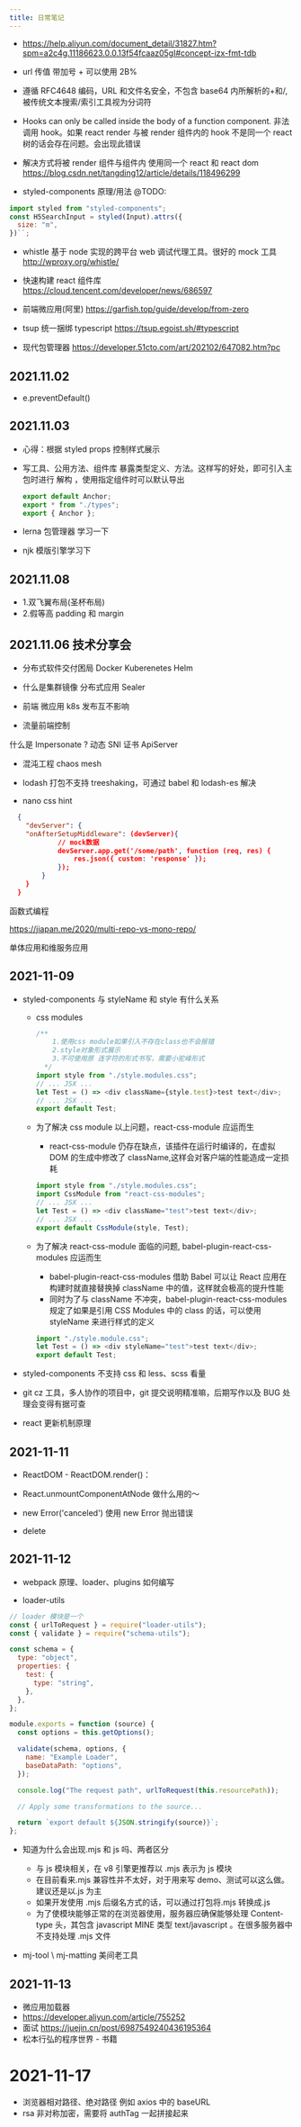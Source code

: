 ```yaml
---
title: 日常笔记
---
```


- https://help.aliyun.com/document_detail/31827.htm?spm=a2c4g.11186623.0.0.13f54fcaaz05gI#concept-izx-fmt-tdb

- url 传值 带加号 + 可以使用 2B%
- 遵循 RFC4648 编码，URL 和文件名安全，不包含 base64 内所解析的+和/,被传统文本搜索/索引工具视为分词符

- Hooks can only be called inside the body of a function component. 非法调用 hook。如果 react render 与被 render 组件内的 hook 不是同一个 react 树的话会存在问题。会出现此错误
- 解决方式将被 render 组件与组件内 使用同一个 react 和 react dom https://blog.csdn.net/tangding12/article/details/118496299

- styled-components 原理/用法 @TODO:

```js
import styled from "styled-components";
const H5SearchInput = styled(Input).attrs({
  size: "m",
})``;
```

- whistle 基于 node 实现的跨平台 web 调试代理工具。很好的 mock 工具 http://wproxy.org/whistle/

- 快速构建 react 组件库 https://cloud.tencent.com/developer/news/686597

- 前端微应用(阿里) https://garfish.top/guide/develop/from-zero

- tsup 统一捆绑 typescript https://tsup.egoist.sh/#typescript

- 现代包管理器 https://developer.51cto.com/art/202102/647082.htm?pc

## 2021.11.02

- e.preventDefault()

## 2021.11.03

- 心得：根据 styled props 控制样式展示
- 写工具、公用方法、组件库 暴露类型定义、方法。这样写的好处，即可引入主包时进行 解构 ，使用指定组件时可以默认导出

  ```js
  export default Anchor;
  export * from "./types";
  export { Anchor };
  ```

- lerna 包管理器 学习一下

- njk 模版引擎学习下

## 2021.11.08

- 1.双飞翼布局(圣杯布局)
- 2.假等高 padding 和 margin

## 2021.11.06 技术分享会

- 分布式软件交付困局
  Docker
  Kuberenetes
  Helm

- 什么是集群镜像 分布式应用 Sealer
- 前端 微应用 k8s 发布互不影响

- 流量前端控制

什么是 Impersonate ?
动态 SNI 证书
ApiServer

- 混沌工程 chaos mesh

- lodash 打包不支持 treeshaking，可通过 babel 和 lodash-es 解决
- nano css hint

```json
  {
    "devServer": {
    "onAfterSetupMiddleware": (devServer){
            // mock数据
            devServer.app.get('/some/path', function (req, res) {
                res.json({ custom: 'response' });
            });
        }
    }
  }

```

函数式编程

https://jiapan.me/2020/multi-repo-vs-mono-repo/

单体应用和维服务应用

## 2021-11-09

- styled-components 与 styleName 和 style 有什么关系

  - css modules
    ```js
    /** 
        1.使用css module如果引入不存在class也不会报错
        2.style对象形式展示
        3.不可使用原 连字符的形式书写，需要小驼峰形式
      */
    import style from "./style.modules.css";
    // ... JSX ...
    let Test = () => <div className={style.test}>test text</div>;
    // ... JSX ...
    export default Test;
    ```
  - 为了解决 css module 以上问题，react-css-module 应运而生

    - react-css-module 仍存在缺点，该插件在运行时编译的，在虚拟 DOM 的生成中修改了 className,这样会对客户端的性能造成一定损耗

    ```js
    import style from "./style.modules.css";
    import CssModule from "react-css-modules";
    // ... JSX ...
    let Test = () => <div className="test">test text</div>;
    // ... JSX ...
    export default CssModule(style, Test);
    ```

  - 为了解决 react-css-module 面临的问题, babel-plugin-react-css-modules 应运而生
    - babel-plugin-react-css-modules 借助 Babel 可以让 React 应用在构建时就直接替换掉 className 中的值，这样就会极高的提升性能
    - 同时为了与 className 不冲突，babel-plugin-react-css-modules 规定了如果是引用 CSS Modules 中的 class 的话，可以使用 styleName 来进行样式的定义
    ```js
    import "./style.module.css";
    let Test = () => <div styleName="test">test text</div>;
    export default Test;
    ```

- styled-components 不支持 css 和 less、scss 看量

- git cz 工具，多人协作的项目中，git 提交说明精准嘛，后期写作以及 BUG 处理会变得有据可查

- react 更新机制原理

## 2021-11-11

- ReactDOM - ReactDOM.render()：
- React.unmountComponentAtNode 做什么用的～
- new Error('canceled') 使用 new Error 抛出错误

- delete

## 2021-11-12

- webpack 原理、loader、plugins 如何编写

- loader-utils

```js
// loader 模块是一个
const { urlToRequest } = require("loader-utils");
const { validate } = require("schema-utils");

const schema = {
  type: "object",
  properties: {
    test: {
      type: "string",
    },
  },
};

module.exports = function (source) {
  const options = this.getOptions();

  validate(schema, options, {
    name: "Example Loader",
    baseDataPath: "options",
  });

  console.log("The request path", urlToRequest(this.resourcePath));

  // Apply some transformations to the source...

  return `export default ${JSON.stringify(source)}`;
};
```

- 知道为什么会出现.mjs 和 js 吗、两者区分

  - 与 js 模块相关，在 v8 引擎更推荐以 .mjs 表示为 js 模块
  - 在目前看来.mjs 兼容性并不太好，对于用来写 demo、测试可以这么做。建议还是以.js 为主
  - 如果开发使用 .mjs 后缀名方式的话，可以通过打包将.mjs 转换成.js
  - 为了使模块能够正常的在浏览器使用，服务器应确保能够处理 Content-type 头，其包含 javascript MINE 类型 text/javascript 。在很多服务器中不支持处理 .mjs 文件

- mj-tool \ mj-matting 美间老工具

## 2021-11-13

- 微应用加载器
- https://developer.aliyun.com/article/755252
- 面试 https://juejin.cn/post/6987549240436195364
- 松本行弘的程序世界 - 书籍

# 2021-11-17

- 浏览器相对路径、绝对路径 例如 axios 中的 baseURL
- rsa 非对称加密，需要将 authTag 一起拼接起来
